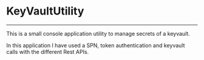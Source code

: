 # KeyVaultUtility
------

This is a small console application utility to manage secrets of a keyvault.

In this application I have used a SPN, token authentication and keyvault calls with the different Rest APIs.


